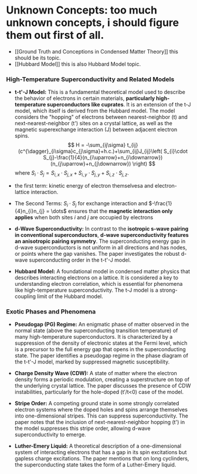 

# Unknown Concepts: too much unknown concepts, i should figure them out first of all. 
- [[Ground Truth and Conceptions in Condensed Matter Theory]] this should be its topic. 
- [[Hubbard Model]] this is also Hubbard Model topic. 
### **High-Temperature Superconductivity and Related Models**

- **t-t'-J Model:** This is a fundamental theoretical model used to describe the behavior of electrons in certain materials, **particularly high-temperature superconductors like cuprates**. It is an extension of the t-J model, which itself is derived from the Hubbard model. The model considers the "hopping" of electrons between nearest-neighbor (t) and next-nearest-neighbor (t') sites on a crystal lattice, as well as the magnetic superexchange interaction (J) between adjacent electron spins.
$$
H = -\sum_{ij\sigma} t_{ij}(c^{\dagger}_{i\sigma}c_{j\sigma}+h.c.)+\sum_{ij}J_{ij}\left( S_{i}\cdot S_{j}-\frac{1}{4}(n_{i\uparrow}+n_{i\downarrow})(n_{j\uparrow}+n_{j\downarrow}) \right)
$$
where $S_{i}\cdot S_{j}=S_{i,x}\cdot S_{j,x}+S_{i,y}\cdot S_{j,y}+S_{i,z}\cdot S_{j,z}$. 
- the first term:
	kinetic energy of electron themselvesa and electron-lattice interaction. 
- The Second Terms:
	$S_{i}\cdot S_{j}$ for exchange interaction and $-\frac{1}{4}n_{i}n_{j} = \dots$   ensures that the **magnetic interaction only applies** when both sites _i_ and _j_ are occupied by electrons
	

- **d-Wave Superconductivity:** In contrast to the **isotropic s-wave pairing in conventional superconductors**, **d-wave superconductivity features an anisotropic pairing symmetry**. The superconducting energy gap in d-wave superconductors is not uniform in all directions and has nodes, or points where the gap vanishes. The paper investigates the robust d-wave superconducting order in the t-t'-J model.
    
- **Hubbard Model:** A foundational model in condensed matter physics that describes interacting electrons on a lattice. It is considered a key to understanding electron correlation, which is essential for phenomena like high-temperature superconductivity. The t-J model is a strong-coupling limit of the Hubbard model.
    

### **Exotic Phases and Phenomena**

- **Pseudogap (PG) Regime:** An enigmatic phase of matter observed in the normal state (above the superconducting transition temperature) of many high-temperature superconductors. It is characterized by a suppression of the density of electronic states at the Fermi level, which is a precursor to the full energy gap that opens in the superconducting state. The paper identifies a pseudogap regime in the phase diagram of the t-t'-J model, marked by suppressed magnetic susceptibility.
    
- **Charge Density Wave (CDW):** A state of matter where the electron density forms a periodic modulation, creating a superstructure on top of the underlying crystal lattice. The paper discusses the presence of CDW instabilities, particularly for the hole-doped (t′/t<0) case of the model.
    
- **Stripe Order:** A competing ground state in some strongly correlated electron systems where the doped holes and spins arrange themselves into one-dimensional stripes. This can suppress superconductivity. The paper notes that the inclusion of next-nearest-neighbor hopping (t') in the model suppresses this stripe order, allowing d-wave superconductivity to emerge.
    
- **Luther-Emery Liquid:** A theoretical description of a one-dimensional system of interacting electrons that has a gap in its spin excitations but gapless charge excitations. The paper mentions that on long cyclinders, the superconducting state takes the form of a Luther-Emery liquid.



















